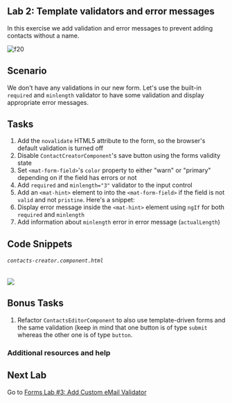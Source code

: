 ## Lab 2: Template validators and error messages

In this exercise we add validation and error messages to prevent adding contacts without a name.

![f20](https://user-images.githubusercontent.com/210413/46901631-a71faf80-cf13-11e8-83f9-0e3adbd722ea.jpg)

## Scenario

We don't have any validations in our new form. Let's use the built-in `required` and `minlength` validator to have some validation and display appropriate error messages.

## Tasks

1. Add the `novalidate` HTML5 attribute to the form, so the browser's default validation is turned off
1. Disable `ContactCreatorComponent`'s save button using the forms validity state
2. Set `<mat-form-field>`'s `color` property to either "warn" or "primary" depending on if the field has errors or not
3. Add `required` and `minlength="3"` validator to the input control
4. Add an `<mat-hint>` element to into the `<mat-form-field>` if the field is not `valid` and not `pristine`. Here's a snippet:
4. Display error message inside the `<mat-hint>` element using `ngIf` for both `required` and `minlength`
5. Add information about `minlength` error in error message (`actualLength`)

## Code Snippets


###### `contacts-creator.component.html`

![](https://user-images.githubusercontent.com/210413/46901875-05e72800-cf18-11e8-9a23-2c7809348738.png)

## Bonus Tasks

1. Refactor `ContactsEditorComponent` to also use template-driven forms and the same validation (keep in mind that one button is of type `submit` whereas the other one is of type `button`.

### Additional resources and help


## Next Lab

Go to [Forms Lab #3: Add Custom eMail Validator](exercise-3_add-custom-email-validator.md)
